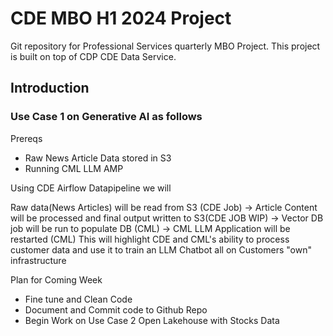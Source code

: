 # CDE MBO H1 2024 Project
Git repository for Professional Services quarterly MBO Project. This project is built on top of CDP CDE Data Service.

## Introduction

### Use Case 1 on Generative AI as follows 
Prereqs
- Raw News Article Data stored in S3
- Running CML LLM AMP 

Using CDE Airflow Datapipeline we will

Raw data(News Articles) will be read from S3 (CDE Job) -> Article Content will be processed and final output written to S3(CDE JOB WIP) ->  Vector DB job will be run to populate DB (CML) -> CML LLM Application will be restarted (CML)
This will highlight CDE and CML's ability to process customer data and use it to train an LLM Chatbot all on Customers "own" infrastructure 

Plan for Coming Week
- Fine tune and Clean Code
- Document and Commit code to Github Repo
- Begin Work on Use Case 2 Open Lakehouse with Stocks Data